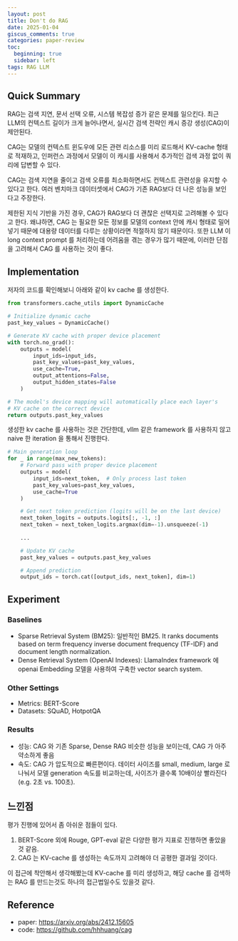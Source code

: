 ```yaml
---
layout: post
title: Don't do RAG
date: 2025-01-04
giscus_comments: true
categories: paper-review
toc:
  beginning: true
  sidebar: left
tags: RAG LLM
---
```


## Quick Summary

RAG는 검색 지연, 문서 선택 오류, 시스템 복잡성 증가 같은 문제를 일으킨다. 최근 LLM의 컨텍스트 길이가 크게 늘어나면서, 실시간 검색 전략인 캐시 증강 생성(CAG)이 제안된다. 

CAG는 모델의 컨텍스트 윈도우에 모든 관련 리소스를 미리 로드해서 KV-cache 형태로 적재하고, 인퍼런스 과정에서 모델이 이 캐시를 사용해서 추가적인 검색 과정 없이 쿼리에 답변할 수 있다. 

CAG는 검색 지연을 줄이고 검색 오류를 최소화하면서도 컨텍스트 관련성을 유지할 수 있다고 한다. 여러 벤치마크 데이터셋에서 CAG가 기존 RAG보다 더 나은 성능을 보인다고 주장한다. 

제한된 지식 기반을 가진 경우, CAG가 RAG보다 더 괜찮은 선택지로 고려해볼 수 있다고 한다. 왜냐하면, CAG 는 필요한 모든 정보를 모델의 context 안에 캐시 형태로 밀어 넣기 때문에 대용량 데이터를 다루는 상황이라면 적절하지 않기 때문이다. 또한 LLM 이 long context prompt 를 처리하는데 어려움을 겪는 경우가 많기 때문에, 이러한 단점을 고려해서 CAG 를 사용하는 것이 좋다.


## Implementation

저자의 코드를 확인해보니 아래와 같이 kv cache 를 생성한다.

```python
from transformers.cache_utils import DynamicCache

# Initialize dynamic cache
past_key_values = DynamicCache()

# Generate KV cache with proper device placement
with torch.no_grad():
    outputs = model(
        input_ids=input_ids,
        past_key_values=past_key_values,
        use_cache=True,
        output_attentions=False,
        output_hidden_states=False
    )

# The model's device mapping will automatically place each layer's
# KV cache on the correct device
return outputs.past_key_values
```

생성한 kv cache 를 사용하는 것은 간단한데, vllm 같은 framework 를 사용하지 않고 naive 한 iteration 을 통해서 진행한다. 

```python
# Main generation loop
for _ in range(max_new_tokens):
    # Forward pass with proper device placement
    outputs = model(
        input_ids=next_token,  # Only process last token
        past_key_values=past_key_values,
        use_cache=True
    )

    # Get next token prediction (logits will be on the last device)
    next_token_logits = outputs.logits[:, -1, :]
    next_token = next_token_logits.argmax(dim=-1).unsqueeze(-1)
    
    ...

    # Update KV cache
    past_key_values = outputs.past_key_values

    # Append prediction
    output_ids = torch.cat([output_ids, next_token], dim=1)
```


## Experiment

### Baselines

- Sparse Retrieval System (BM25): 일반적인 BM25. It ranks documents based on term frequency inverse document frequency (TF-IDF) and document length normalization.
-  Dense Retrieval System (OpenAI Indexes): LlamaIndex framework 에 openai Embedding 모델을 사용하여 구축한 vector search system.

### Other Settings

- Metrics: BERT-Score
- Datasets: SQuAD, HotpotQA


### Results

- 성능: CAG 와 기존 Sparse, Dense RAG 비슷한 성능을 보이는데, CAG 가 아주 약소하게 좋음
- 속도: CAG 가 압도적으로 빠른편이다. 데이터 사이즈를 small, medium, large 로 나눠서 모델 generation 속도를 비교하는데, 사이즈가 클수록 10배이상 빨라진다 (e.g. 2초 vs. 100초).

## 느낀점

평가 진행에 있어서 좀 아쉬운 점들이 있다.

1. BERT-Score 외에 Rouge, GPT-eval 같은 다양한 평가 지표로 진행하면 좋았을 것 같음.
2. CAG 는 KV-cache 를 생성하는 속도까지 고려해야 더 공평한 결과일 것이다.

이 접근에 착안해서 생각해봤는데 KV-cache 를 미리 생성하고, 해당 cache 를 검색하는 RAG 를 만드는것도 하나의 접근법일수도 있을것 같다.

## Reference

- paper: https://arxiv.org/abs/2412.15605
- code: https://github.com/hhhuang/cag